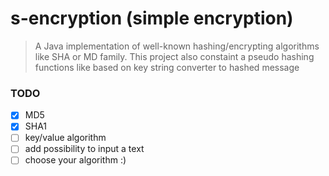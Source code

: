 # s-encryption (simple encryption)

> A Java implementation of well-known hashing/encrypting algorithms like SHA or MD family. This project also constaint a pseudo hashing functions like based on key string converter to hashed message

### TODO

- [x] MD5
- [x] SHA1
- [ ] key/value algorithm
- [ ] add possibility to input a text
- [ ] choose your algorithm :)
